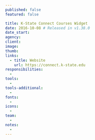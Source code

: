 ```yaml
---
published: false
featured: false

title: K-State Connect Courses Widget
date: 2016-10-08 # Released in v1.38.0
date_start:
agency:
client:
image:
thumb:
links:
  - title: Website
    url: https://connect.k-state.edu
responsibilities:
  -
tools:
  -
tools-additional:
  -
fonts:
  -
icons:
  -
team:
  -
notes:
  -
---
```

